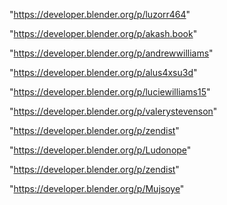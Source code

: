 "https://developer.blender.org/p/luzorr464"

"https://developer.blender.org/p/akash.book"

"https://developer.blender.org/p/andrewwilliams"

"https://developer.blender.org/p/alus4xsu3d"

"https://developer.blender.org/p/luciewilliams15"

"https://developer.blender.org/p/valerystevenson"

"https://developer.blender.org/p/zendist"

 
"https://developer.blender.org/p/Ludonope"


"https://developer.blender.org/p/zendist"


"https://developer.blender.org/p/Mujsoye"


 
